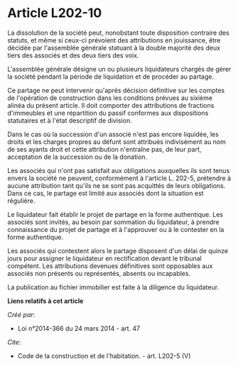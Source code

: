 # Article L202-10

La dissolution de la société peut, nonobstant toute disposition contraire des statuts, et même si ceux-ci prévoient des
attributions en jouissance, être décidée par l'assemblée générale statuant à la double majorité des deux tiers des associés
et des deux tiers des voix.

L'assemblée générale désigne un ou plusieurs liquidateurs chargés de gérer la société pendant la période de liquidation et de
procéder au partage.

Ce partage ne peut intervenir qu'après décision définitive sur les comptes de l'opération de construction dans les conditions
prévues au sixième alinéa du présent article. Il doit comporter des attributions de fractions d'immeubles et une répartition
du passif conformes aux dispositions statutaires et à l'état descriptif de division.

Dans le cas où la succession d'un associé n'est pas encore liquidée, les droits et les charges propres au défunt sont
attribués indivisément au nom de ses ayants droit et cette attribution n'entraîne pas, de leur part, acceptation de la
succession ou de la donation.

Les associés qui n'ont pas satisfait aux obligations auxquelles ils sont tenus envers la société ne peuvent, conformément à
l'article L. 202-5, prétendre à aucune attribution tant qu'ils ne se sont pas acquittés de leurs obligations. Dans ce cas, le
partage est limité aux associés dont la situation est régulière.

Le liquidateur fait établir le projet de partage en la forme authentique. Les associés sont invités, au besoin par sommation
du liquidateur, à prendre connaissance du projet de partage et à l'approuver ou à le contester en la forme authentique.

Les associés qui contestent alors le partage disposent d'un délai de quinze jours pour assigner le liquidateur en
rectification devant le tribunal compétent. Les attributions devenues définitives sont opposables aux associés non présents
ou représentés, absents ou incapables.

La publication au fichier immobilier est faite à la diligence du liquidateur.

**Liens relatifs à cet article**

_Créé par_:

  - Loi n°2014-366 du 24 mars 2014 - art. 47

_Cite_:

  - Code de la construction et de l'habitation. - art. L202-5 (V)
